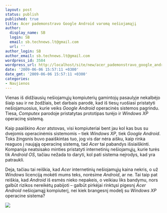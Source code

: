 ```yaml
---
layout: post
status: publish
published: true
title: Acer pademonstravo Google Android varomą nešiojamąjį
author:
  display_name: SB
  login: SB
  email: sb.technews.lt@gmail.com
  url: ''
author_login: SB
author_email: sb.technews.lt@gmail.com
wordpress_id: 3584
wordpress_url: http://localhost/site/new/acer_pademonstravo_google_android_varoma_nesiojamaji/
date: '2009-06-06 15:57:11 +0300'
date_gmt: '2009-06-06 15:57:11 +0300'
categories:
- Naujienos
---
```

<p>Vienas iš didžiausių nešiojamųjų kompiuterių gamintojų pasaulyje nekalbėjo šiaip sau ir ne žodžiais, bet darbais parodė, kad iš tiesų ruošiasi pristatyti nešiojamuosius, kurie veiks <i>Google Android</i> operacinės sistemos pagrindu. Tiesa, <i>Computex</i> parodoje pristatytas prototipas turėjo ir <i>Windows XP</i> operacinę sistemą.</p>
<p>Kaip paaiškino <i>Acer</i> atstovas, visi kompiuteriai bent jau kol kas bus su dvejomis operacinėmis sistemomis – tiek <i>Windows XP</i>, tiek <i>Google Android</i>. Toks žingsnis buvo paaiškintas tuo, jog vis dar nėra aišku, kaip rinka reaguos į naująją operacinę sistemą, tad <i>Acer</i> tai pabandys išsiaiškinti. Kompanija neatsisako minties pristatyti internetinių nešiojamųjų, kurie turės tik <i>Android OS</i>, tačiau nežada to daryti, kol pati sistema neįrodys, kad yra patraukli.</p>
<p>Deja, tačiau tai reiškia, kad <i>Acer</i> internetinių nešiojamųjų kaina nekris, o už <i>Windows</i> licenciją mokėti mums teks, norėsime <i>Android</i>, ar ne. Tai taip pat reiškia, kad <i>Android</i> iš esmės nieko nepakeis, o veikiau liks bandymu, nors galbūt rizikos nereikėtų pabijoti – galbūt pirkėjai rinktųsi pigesnį <i>Acer Android</i> nešiojamąjį kompiuterį, nei kiek brangesnį modelį su <i>Windows XP</i> operacine sistema? </p>
<p><img src="http://www.part.lt/img/e513cd6967fb1cd5da8b1df5be7649e162.jpg" /></p>
